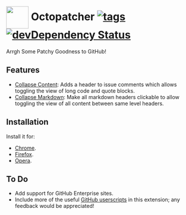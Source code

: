 #  <img src="https://cloud.githubusercontent.com/assets/136959/16567977/46d822dc-41ea-11e6-9fd7-704016b37099.png" width="60px" align="center"> Octopatcher [![tags][tag-img]][tag-url] [![devDependency Status][david-dev-img]][david-dev-url]

[tag-url]: https://github.com/Mottie/Octopatcher/tags
[tag-img]: https://img.shields.io/github/tag/Mottie/Octopatcher.svg
[david-dev-url]: https://david-dm.org/Mottie/Octopatcher#info=devDependencies
[david-dev-img]: https://david-dm.org/Mottie/Octopatcher/dev-status.svg

Arrgh Some Patchy Goodness to GitHub!

## Features

* [Collapse Content](https://github.com/Mottie/Octopatcher/blob/master/docs/collapse-comment.md): Adds a header to issue comments which allows toggling the view of long code and quote blocks.
* [Collapse Markdown](https://github.com/Mottie/Octopatcher/blob/master/docs/collapse-markdown.md): Make all markdown headers clickable to allow toggling the view of all content between same level headers.

## Installation

Install it for:
* [Chrome](https://chrome.google.com/webstore/detail/octopatcher/lcilaoigfgceebdljpanjenhmnoijmal?hl=en-US&gl=US).
* [Firefox](https://addons.mozilla.org/en-US/firefox/addon/octopatcher/).
* [Opera](https://addons.opera.com/en/extensions/details/octopatcher/?display=en).

## To Do

* Add support for GitHub Enterprise sites.
* Include more of the useful [GitHub userscripts](https://github.com/Mottie/GitHub-userscripts) in this extension; any feedback would be appreciated!
